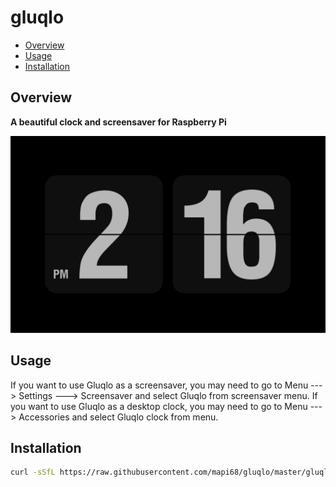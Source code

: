 # gluqlo

* [Overview](#overview)
* [Usage](#usage)
* [Installation](#installation)

## Overview
**A beautiful clock and screensaver for Raspberry Pi**

![gluqlo](images/gluqlo.png)

## Usage
If you want to use Gluqlo as a screensaver, you may need to go to Menu ---> Settings ---> Screensaver and select Gluqlo from screensaver menu. 
If you want to use Gluqlo as a desktop clock, you may need to go to Menu ---> Accessories and select Gluqlo clock from menu. 

## Installation
```bash
curl -sSfL https://raw.githubusercontent.com/mapi68/gluqlo/master/gluqlo-install | bash
```


